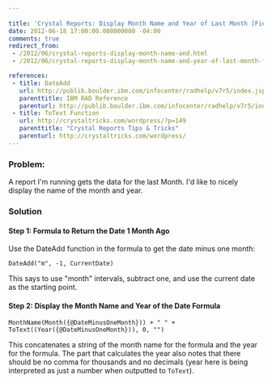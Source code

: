 ```yaml
---
 
title: 'Crystal Reports: Display Month Name and Year of Last Month [Field Notes]'
date: 2012-06-18 17:00:00.000000000 -04:00
comments: true
redirect_from:
 - /2012/06/crystal-reports-display-month-name-and.html
 - /2012/06/crystal-reports-display-month-name-and-year-of-last-month-field-notes/undefined

references: 
 - title: DateAdd
   url: http://publib.boulder.ibm.com/infocenter/radhelp/v7r5/index.jsp?topic=%2Fcom.businessobjects.integration.eclipse.designer.doc%2Fhtml%2Ftopic681.html
   parenttitle: IBM RAD Reference
   parenturl: http://publib.boulder.ibm.com/infocenter/radhelp/v7r5/index.jsp?
 - title: ToText Function
   url: http://crystaltricks.com/wordpress/?p=149
   parenttitle: "Crystal Reports Tips & Tricks"
   parenturl: http://crystaltricks.com/wordpress/
---
```

### Problem:

A report I'm running gets the data for the last Month. I'd like to nicely display the name of the month and year.

### Solution

#### Step 1: Formula to Return the Date 1 Month Ago

Use the DateAdd function in the formula to get the date minus one month:

```crystal
DateAdd("m", -1, CurrentDate)
```

This says to use "month" intervals, subtract one, and use the current date as the starting point.

#### Step 2: Display the Month Name and Year of the Date Formula

    MonthName(Month({@DateMinusOneMonth})) + " " + ToText((Year({@DateMinusOneMonth})), 0, "")

This concatenates a string of the month name for the formula and the year for the formula. The part that calculates the year also notes that there should be no comma for thousands and no decimals (year here is being interpreted as just a number when outputted to `ToText`).
